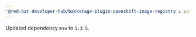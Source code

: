 ```yaml
---
'@red-hat-developer-hub/backstage-plugin-openshift-image-registry': patch
---
```


Updated dependency `msw` to `1.3.5`.
